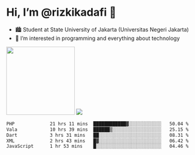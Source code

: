 # Hi, I’m @rizkikadafi 👋
- 🏙 Student at State University of Jakarta (Universitas Negeri Jakarta)
- 👀 I’m interested in programming and everything about technology
<img height="180em" src="https://github-readme-stats.vercel.app/api?username=rizkikadafi&show_icons=true&hide_border=true&&count_private=true&include_all_commits=true" />
<img src="https://github-readme-stats.vercel.app/api/top-langs/?username=rizkikadafi&show_icons=true&hide_border=true&&count_private=true&include_all_commits=true" />

<!--START_SECTION:waka-->

```txt
PHP             21 hrs 11 mins  ████████████▓░░░░░░░░░░░░   50.04 %
Vala            10 hrs 39 mins  ██████▒░░░░░░░░░░░░░░░░░░   25.15 %
Dart            3 hrs 31 mins   ██░░░░░░░░░░░░░░░░░░░░░░░   08.31 %
XML             2 hrs 43 mins   █▓░░░░░░░░░░░░░░░░░░░░░░░   06.42 %
JavaScript      1 hr 53 mins    █░░░░░░░░░░░░░░░░░░░░░░░░   04.46 %
```

<!--END_SECTION:waka-->

<!---
rizkikadafi/rizkikadafi is a ✨ special ✨ repository because its `README.md` (this file) appears on your GitHub profile.
You can click the Preview link to take a look at your changes.
--->

